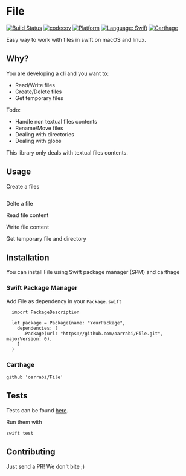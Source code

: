 # File

[![Build Status](https://travis-ci.org/oarrabi/File.svg?branch=master)](https://travis-ci.org/oarrabi/File)
[![codecov](https://codecov.io/gh/oarrabi/File/branch/master/graph/badge.svg)](https://codecov.io/gh/oarrabi/File)
[![Platform](https://img.shields.io/badge/platform-osx-lightgrey.svg)](https://travis-ci.org/oarrabi/File)
[![Language: Swift](https://img.shields.io/badge/language-swift-orange.svg)](https://travis-ci.org/oarrabi/File)
[![Carthage](https://img.shields.io/badge/Carthage-compatible-4BC51D.svg?style=flat)](https://github.com/Carthage/Carthage)

Easy way to work with files in swift on macOS and linux.

## Why?

You are developing a cli and you want to:
- Read/Write files
- Create/Delete files
- Get temporary files

Todo:
- Handle non textual files contents
- Rename/Move files
- Dealing with directories
- Dealing with globs

This library only deals with textual files contents.

## Usage

Create a files

```swift
```

Delte a file

Read file content

Write file content

Get temporary file and directory


## Installation
You can install File using Swift package manager (SPM) and carthage

### Swift Package Manager
Add File as dependency in your `Package.swift`

```
  import PackageDescription

  let package = Package(name: "YourPackage",
    dependencies: [
      .Package(url: "https://github.com/oarrabi/File.git", majorVersion: 0),
    ]
  )
```

### Carthage
    github 'oarrabi/File'

## Tests
Tests can be found [here](https://github.com/oarrabi/File/tree/master/Tests).

Run them with
```
swift test
```

## Contributing

Just send a PR! We don't bite ;)
